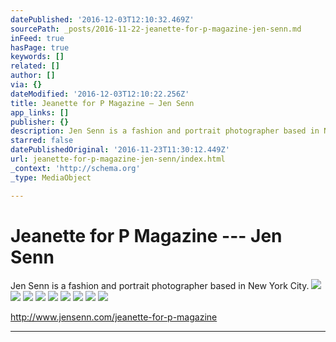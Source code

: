 ```yaml
---
datePublished: '2016-12-03T12:10:32.469Z'
sourcePath: _posts/2016-11-22-jeanette-for-p-magazine-jen-senn.md
inFeed: true
hasPage: true
keywords: []
related: []
author: []
via: {}
dateModified: '2016-12-03T12:10:22.256Z'
title: Jeanette for P Magazine — Jen Senn
app_links: []
publisher: {}
description: Jen Senn is a fashion and portrait photographer based in New York City.
starred: false
datePublishedOriginal: '2016-11-23T11:30:12.449Z'
url: jeanette-for-p-magazine-jen-senn/index.html
_context: 'http://schema.org'
_type: MediaObject

---
```

# Jeanette for P Magazine --- Jen Senn

Jen Senn is a fashion and portrait photographer based in New York City.
![](https://the-grid-user-content.s3-us-west-2.amazonaws.com/f4995d3d-0969-4b02-a04b-d18127a65f5c.jpg)
![](https://the-grid-user-content.s3-us-west-2.amazonaws.com/94f936f0-5e79-4b10-b415-08a52d251ff3.jpg)
![](https://the-grid-user-content.s3-us-west-2.amazonaws.com/9c0af04c-5074-49d8-a789-e944132d70e1.jpg)
![](https://the-grid-user-content.s3-us-west-2.amazonaws.com/47ff7a9c-cba9-4496-8cf6-2ca05a32df68.jpg)
![](https://the-grid-user-content.s3-us-west-2.amazonaws.com/3262c21b-f9bf-4479-814e-f14373cd965c.jpg)
![](https://the-grid-user-content.s3-us-west-2.amazonaws.com/81dac869-15bb-4e6d-86d0-e687899ec800.jpg)
![](https://the-grid-user-content.s3-us-west-2.amazonaws.com/42cbce33-5304-4eba-abe4-db7b8a2d99c6.jpg)
![](https://the-grid-user-content.s3-us-west-2.amazonaws.com/186d69c5-c435-4a00-9b81-50ddff3977f2.jpg)
![](https://the-grid-user-content.s3-us-west-2.amazonaws.com/a97e3ad2-7b23-4a7c-9d33-324fd92f60a2.jpg)

http://www.jensenn.com/jeanette-for-p-magazine

---